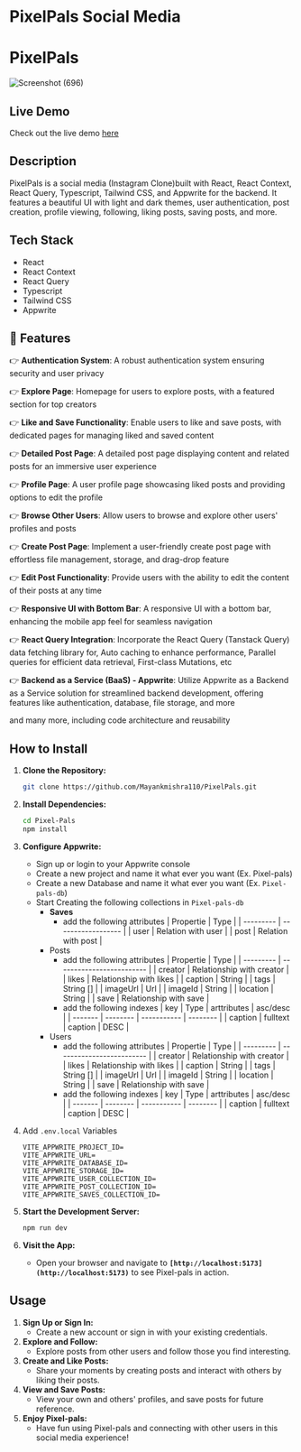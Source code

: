 # PixelPals Social Media

# **PixelPals**


![Screenshot (696)](https://github.com/Mayankmishra110/PixelPals/assets/96439214/32bde973-eaac-457f-aba5-09eda46b8a72)


## **Live Demo**

Check out the live demo [here](https://pixels-pals.vercel.app/)

## **Description**

PixelPals is a social media (Instagram Clone)built with React, React Context, React Query, Typescript, Tailwind CSS, and Appwrite for the backend. It features a beautiful UI with light and dark themes, user authentication, post creation, profile viewing, following, liking posts, saving posts, and more.

## **Tech Stack**

- React
- React Context
- React Query
- Typescript
- Tailwind CSS
- Appwrite

## <a name="features">🔋 Features</a>

👉 **Authentication System**: A robust authentication system ensuring security and user privacy

👉 **Explore Page**: Homepage for users to explore posts, with a featured section for top creators

👉 **Like and Save Functionality**: Enable users to like and save posts, with dedicated pages for managing liked and saved content

👉 **Detailed Post Page**: A detailed post page displaying content and related posts for an immersive user experience

👉 **Profile Page**: A user profile page showcasing liked posts and providing options to edit the profile

👉 **Browse Other Users**: Allow users to browse and explore other users' profiles and posts

👉 **Create Post Page**: Implement a user-friendly create post page with effortless file management, storage, and drag-drop feature

👉 **Edit Post Functionality**: Provide users with the ability to edit the content of their posts at any time

👉 **Responsive UI with Bottom Bar**: A responsive UI with a bottom bar, enhancing the mobile app feel for seamless navigation

👉 **React Query Integration**: Incorporate the React Query (Tanstack Query) data fetching library for, Auto caching to enhance performance, Parallel queries for efficient data retrieval, First-class Mutations, etc

👉 **Backend as a Service (BaaS) - Appwrite**: Utilize Appwrite as a Backend as a Service solution for streamlined backend development, offering features like authentication, database, file storage, and more

and many more, including code architecture and reusability

## **How to Install**

1. **Clone the Repository:**

   ```bash
   git clone https://github.com/Mayankmishra110/PixelPals.git
   ```

2. **Install Dependencies:**

   ```bash
   cd Pixel-Pals
   npm install
   ```

3. **Configure Appwrite:**

   - Sign up or login to your Appwrite console
   - Create a new project and name it what ever you want (Ex. Pixel-pals)
   - Create a new Database and name it what ever you want (Ex. `Pixel-pals-db`)
   - Start Creating the following collections in `Pixel-pals-db`
     - **Saves**
       - add the following attributes
         | Propertie | Type |
         | --------- | ------------------ |
         | user | Relation with user |
         | post | Relation with post |
     - Posts
       - add the following attributes
         | Propertie | Type |
         | --------- | ------------------------- |
         | creator | Relationship with creator |
         | likes | Relationship with likes |
         | caption | String |
         | tags | String [] |
         | imageUrl | Url |
         | imageId | String |
         | location | String |
         | save | Relationship with save |
       - add the following indexes
         | key | Type | arttributes | asc/desc |
         | ------- | -------- | ----------- | -------- |
         | caption | fulltext | caption | DESC |
     - Users
       - add the following attributes
         | Propertie | Type |
         | --------- | ------------------------- |
         | creator | Relationship with creator |
         | likes | Relationship with likes |
         | caption | String |
         | tags | String [] |
         | imageUrl | Url |
         | imageId | String |
         | location | String |
         | save | Relationship with save |
       - add the following indexes
         | key | Type | arttributes | asc/desc |
         | ------- | -------- | ----------- | -------- |
         | caption | fulltext | caption | DESC |

4. Add `.env.local` Variables

   ```
   VITE_APPWRITE_PROJECT_ID=
   VITE_APPWRITE_URL=
   VITE_APPWRITE_DATABASE_ID=
   VITE_APPWRITE_STORAGE_ID=
   VITE_APPWRITE_USER_COLLECTION_ID=
   VITE_APPWRITE_POST_COLLECTION_ID=
   VITE_APPWRITE_SAVES_COLLECTION_ID=
   ```

5. **Start the Development Server:**

   ```bash
   npm run dev
   ```

6. **Visit the App:**
   - Open your browser and navigate to **`[http://localhost:5173](http://localhost:5173)`** to see Pixel-pals in action.

## **Usage**

1. **Sign Up or Sign In:**
   - Create a new account or sign in with your existing credentials.
2. **Explore and Follow:**
   - Explore posts from other users and follow those you find interesting.
3. **Create and Like Posts:**
   - Share your moments by creating posts and interact with others by liking their posts.
4. **View and Save Posts:**
   - View your own and others' profiles, and save posts for future reference.
5. **Enjoy Pixel-pals:**
   - Have fun using Pixel-pals and connecting with other users in this social media experience!

